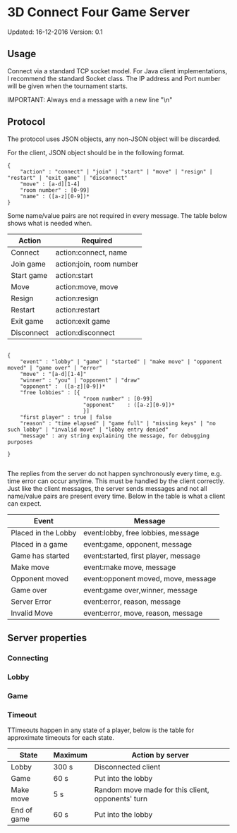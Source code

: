 # 3D Connect Four Game Server
Updated: 16-12-2016
Version: 0.1


## Usage

Connect via a standard TCP socket model. For Java client implementations, I recommend the standard Socket class.
The IP address and Port number will be given when the tournament starts.

IMPORTANT: Always end a message with a new line "\n"

## Protocol
The protocol uses JSON objects, any non-JSON object will be discarded.


For the client, JSON object should be in the following format.

```
{
    "action" : "connect" | "join" | "start" | "move" | "resign" | "restart" | "exit game" | "disconnect"
    "move" : [a-d][1-4]
    "room number" : [0-99]
    "name" : ([a-z][0-9])*
}

```

Some name/value pairs are not required in every message. The table below shows what is needed when.

| Action        | Required                  |
| ------        | --------                  |
| Connect       | action:connect, name      |
| Join game     | action:join, room number |
| Start game    | action:start              |
| Move          | action:move, move         |
| Resign        | action:resign             |
| Restart       | action:restart            |
| Exit game     | action:exit game          |
| Disconnect    | action:disconnect        |



```

{
    "event" : "lobby" | "game" | "started" | "make move" | "opponent moved" | "game over" | "error"
    "move" : "[a-d][1-4]"
    "winner" : "you" | "opponent" | "draw"
    "opponent" :  ([a-z][0-9])*
    "free lobbies" : [{
                        "room number" : [0-99]
                        "opponent"    : ([a-z][0-9])*
                        }]
    "first player" : true | false
    "reason" : "time elapsed" | "game full" | "missing keys" | "no such lobby" | "invalid move" | "lobby entry denied"
    "message" : any string explaining the message, for debugging purposes

}


```

The replies from the server do not happen synchronously every time, e.g. time error can occur anytime. This must be handled by the client correctly.
Just like the client messages, the server sends messages and not all name/value pairs are present every time. Below in the table is what a client can expect.

| Event | Message |
| ----- | -------- |
| Placed in the Lobby | event:lobby, free lobbies, message |
| Placed in a game | event:game, opponent, message|
| Game has started | event:started, first player, message|
| Make move |  event:make move, message |
| Opponent moved | event:opponent moved, move, message |
| Game over | event:game over,winner,  message|
| Server Error | event:error, reason, message|
| Invalid Move | event:error, move, reason, message|


## Server properties

### Connecting

### Lobby

### Game

### Timeout

TTimeouts happen in any state of a player, below is the table for approximate timeouts for each state.

| State | Maximum | Action by server |
| ----- | ------- | ---------------- |
| Lobby | 300 s | Disconnected client |
| Game | 60 s | Put into the lobby |
| Make move | 5 s| Random move made for this client, opponents' turn |
| End of game | 60 s | Put into the lobby |


